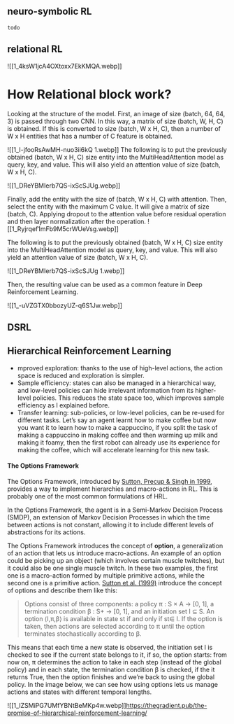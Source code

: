 

## neuro-symbolic RL
	todo


## relational RL



![[1_4ksW1jcA4OXtoxx7EkKMQA.webp]]

# How Relational block work?

Looking at the structure of the model. First, an image of size (batch, 64, 64, 3) is passed through two CNN. In this way, a matrix of size (batch, W, H, C) is obtained. If this is converted to size (batch, W x H, C), then a number of W x H entities that has a number of C feature is obtained.


![[1_I-jfooRsAwMH-nuo3ii6kQ 1.webp]]
The following is to put the previously obtained (batch, W x H, C) size entity into the MultiHeadAttention model as query, key, and value. This will also yield an attention value of size (batch, W x H, C).



![[1_DReYBMIerb7QS-ixScSJUg.webp]]


Finally, add the entity with the size of (batch, W x H, C) with attention. Then, select the entity with the maximum C value. It will give a matrix of size (batch, C). Applying dropout to the attention value before residual operation and then layer normalization after the operation.
![[1_Ryjrqef1mFb9M5crWUeVsg.webp]]




The following is to put the previously obtained (batch, W x H, C) size entity into the MultiHeadAttention model as query, key, and value. This will also yield an attention value of size (batch, W x H, C).




![[1_DReYBMIerb7QS-ixScSJUg 1.webp]]

Then, the resulting value can be used as a common feature in Deep Reinforcement Learning.

![[1_-uVZGTX0bbozyUZ-q6S1Jw.webp]]



## DSRL




## Hierarchical Reinforcement Learning



-   mproved exploration: thanks to the use of high-level actions, the action space is reduced and exploration is simpler.
-   Sample efficiency: states can also be managed in a hierarchical way, and low-level policies can hide irrelevant information from its higher-level policies. This reduces the state space too, which improves sample efficiency as I explained before.
-   Transfer learning: sub-policies, or low-level policies, can be re-used for different tasks. Let’s say an agent learnt how to make coffee but now you want it to learn how to make a cappuccino, if you split the task of making a cappuccino in making coffee and then warming up milk and making it foamy, then the first robot can already use its experience for making the coffee, which will accelerate learning for this new task.
#### The Options Framework

The Options Framework, introduced by [Sutton, Precup & Singh in 1999](http://papers.nips.cc/paper/1586-learning-macro-actions-in-reinforcement-learning.pdf), provides a way to implement hierarchies and macro-actions in RL. This is probably one of the most common formulations of HRL.

In the Options Framework, the agent is in a Semi-Markov Decision Process (SMDP), an extension of Markov Decision Processes in which the time between actions is not constant, allowing it to include different levels of abstractions for its actions.

The Options Framework introduces the concept of **option**, a generalization of an action that lets us introduce macro-actions. An example of an option could be picking up an object (which involves certain muscle twitches), but it could also be one single muscle twitch. In these two examples, the first one is a macro-action formed by multiple primitive actions, while the second one is a primitive action. [Sutton et al. (1999)](https://pdf.sciencedirectassets.com/271585/1-s2.0-S0004370200X00549/1-s2.0-S0004370299000521/main.pdf?X-Amz-Security-Token=IQoJb3JpZ2luX2VjEIP%2F%2F%2F%2F%2F%2F%2F%2F%2F%2FwEaCXVzLWVhc3QtMSJGMEQCIESLGtl5GrhhtZzdj5yqOgLrGDYmpVYXrKly71u0oGyFAiBv%2FCP50jyEYbf%2F%2BE2HfV6EW7K5zBrv5JIzFhq9uCH6Eyq9Awi8%2F%2F%2F%2F%2F%2F%2F%2F%2F%2F8BEAMaDDA1OTAwMzU0Njg2NSIMNYyrwvB33DZ1Kvq2KpED2FGegHwZmRk4sG7jfW1H78WdCz2G5%2BpEUrTz7aVuPOz0Zq0uPgCvB%2FKt%2FnIs0nxyfjamVx%2BTiEg7mXd8Kx7LV1EuFqSrFAIZnICMr5wmQowQ5D1XY%2BGCRRCgAsSi2BYqPtVpR6taAMgOwvaotyUXU0l6%2BVWE%2F5WJJEYkKdSYNhFGTLGwt0q7KtzO4B8n1BydcHuoeUmAfXptKjAQ8UFMEC2UnQNcBEz3tsN1SnC7%2BGvMi79YSxGypwzqa6SjZK1AyUQMRi%2F8whfXBereqN3ambFtnW0uGU9iuZi3MXWC3oZVQkrEmvXrqFeb21V0XZhprRG9NzDdpDmCrtuWWJsDu8XJTR8978wWKmHFPfnOMdQ6DvJ12vfy%2BwxNktNdVe8Tv61CwpYaHVU1n0D9h7VnGYjrA00XwBbdSd1HWv%2BTf88TMfRfHWi1emigaIsCFO8roZA8NOtsagNpLnKUuTrh89c1SeNGHrkyp9bKiEAe4Lztujruty1HSYm%2Bel0wUKdfpL4F%2FH7BtEHgq9bEwSiYrGYw3MzP9QU67AGxunsKSQrJkq6nGSSjWdrUrWMcvcBN6YtyOo7S5Ou%2F5s4WeZltWSkYMKa%2FbrbnLbNwvk%2BmMYUEfroS%2FNN51aaY03WfncGwo6DvX6S3llWno0E5mtLiF7x3JYXkilFnXnpcleWERzSP6ubqMLFYxyvsFAdgImdAK4DXxV89kmyht0tG%2FxQeQ1BULxqwbg8RlTIL0TTusUvCDy8Wu0zaRJpwxvwYZAWukK7VbnrGEkMZkaJ7iVs9EZBgMmw72HW7sRViY2X3qdfbJCI4Twzbx1T%2FXwhJ8RH50e0LpE%2B5CXwZIc5iHqee3pw5E7mWfA%3D%3D&X-Amz-Algorithm=AWS4-HMAC-SHA256&X-Amz-Date=20200507T112434Z&X-Amz-SignedHeaders=host&X-Amz-Expires=299&X-Amz-Credential=ASIAQ3PHCVTY2WMI6KVY%2F20200507%2Fus-east-1%2Fs3%2Faws4_request&X-Amz-Signature=fbeea06d2fffc09501375dfd3c8ccb28725cbffa5f2776ac31e8fb35278d5d0a&hash=e3cf3d3e59d1e679b1771c52c7242cfd07f5faa8a499adb416f226a1b1297e89&host=68042c943591013ac2b2430a89b270f6af2c76d8dfd086a07176afe7c76c2c61&pii=S0004370299000521&tid=spdf-d8bd98f6-5625-46bc-b78e-9f168d0a531b&sid=2d141b7d833611469889b85080d0b045cbe8gxrqb&type=client) introduce the concept of options and describe them like this:

> Options consist of three components: a policy π : S × A → [0, 1], a termination condition β : S+ → [0, 1], and an initiation set I ⊆ S. An option ⟨I,π,β⟩ is available in state st if and only if st∈ I. If the option is taken, then actions are selected according to π until the option terminates stochastically according to β.

This means that each time a new state is observed, the initiation set I is checked to see if the current state belongs to it, if so, the option starts: from now on, π determines the action to take in each step (instead of the global policy) and in each state, the termination condition β is checked, if the it returns True, then the option finishes and we’re back to using the global policy. In the image below, we can see how using options lets us manage actions and states with different temporal lengths.


![[1_IZSMiPG7UMfYBNtBeMKp4w.webp]]https://thegradient.pub/the-promise-of-hierarchical-reinforcement-learning/
